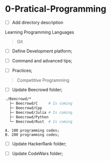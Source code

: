 # 0-Pratical-Programming
- [ ] Add directory description

Learning Programming Languages
> Git
 
 - [ ] Define Development platform;
  
 - [ ] Command and advanced tips;
  
 - [ ] Practices;

> Competitive Programming

 - [ ] Update Beecrowd folder;

```graphql
./Beecrowd/*
  ├─ Beecrowd/C     # Is coming 
  ├─ Beecrowd/Cpp
  ├─ Beecrowd/Julia # Is coming
  ├─ Beecrowd/Python
  └─ Beecrowd/Rust  # Is coming 
 ``` 
    A. 100 programming codes;
    B. 200 programming codes;
    
 - [ ] Update HackerRank folder;

 - [ ] Update CodeWars folder;  
